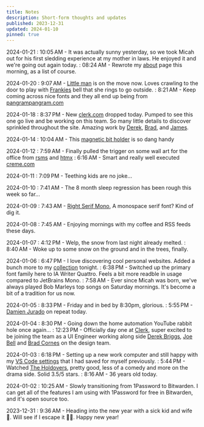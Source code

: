 ```yaml
---
title: Notes
description: Short-form thoughts and updates
published: 2023-12-31
updated: 2024-01-10
pinned: true
---
```


2024-01-21
: 10:05 AM - It was actually sunny yesterday, so we took Micah out for his first sledding experience at my mother in laws. He enjoyed it and we're going out again today.
: 08:24 AM - Rewrote my [about](/about) page this morning, as a list of course.

2024-01-20
: 9:07 AM - [Little man](/micah) is on the move now. Loves crawling to the door to play with [Frankies](/frankie) bell that she rings to go outside.
: 8:21 AM - Keep coming across nice fonts and they all end up being from [pangrampangram.com](https://pangrampangram.com)

2024-01-18
: 8:37 PM - New [clerk.com](https://clerk.com/) dropped today. Pumped to see this one go live and be working on this team. So many little details to discover sprinkled throughout the site. Amazing work by [Derek](https://twitter.com/PixelJanitor/), [Brad](https://twitter.com/bradlc), and [James](https://twitter.com/jamesm).

2024-01-14
: 10:04 AM - This [magnetic bit holder](https://amzn.to/3vAJnDx) is so dang handy

2024-01-12
: 7:59 AM - Finally pulled the trigger on some wall art for the office from [rsms](https://shop.rsms.me/products/inter-a-poster-3) and [htmx](https://swag.htmx.org/products/hypermedia-systems-cover-poster)
: 6:16 AM - Smart and really well executed [creme.com](https://creme.com/)

2024-01-11
: 7:09 PM - Teething kids are no joke...

2024-01-10
: 7:41 AM - The 8 month sleep regression has been rough this week so far...

2024-01-09
: 7:43 AM - [Right Serif Mono](https://pangrampangram.com/products/right-serif-mono), A monospace serif font? Kind of dig it.

2024-01-08
: 7:45 AM - Enjoying mornings with my coffee and RSS feeds these days.

2024-01-07
: 4:12 PM - Welp, the snow from last night already melted.
: 8:40 AM - Woke up to some snow on the ground and in the trees, finally.

2024-01-06
: 6:47 PM - I love discovering cool personal websites. Added a bunch more to my [collection](/personal-websites) tonight.
: 6:38 PM - Switched up the primary font family here to IA Writer Quattro. Feels a bit more readble in usage compared to JetBrains Mono.
: 7:58 AM - Ever since Micah was born, we've always played Bob Marleys top songs on Saturday mornings. It's become a bit of a tradition for us now.

2024-01-05
: 8:33 PM - Friday and in bed by 8:30pm, glorious.
: 5:55 PM - [Damien Jurado](https://www.youtube.com/channel/UCyVlO8RAg7i0C5h4Wy2QRAw) on repeat today.

2024-01-04
: 8:30 PM - Going down the home automation YouTube rabbit hole once again...
: 12:23 PM - Officially day one at [Clerk](https://clerk.com/), super excited to be joining the team as a UI Engineer working along side [Derek Briggs](https://twitter.com/PixelJanitor), [Joe Bell](https://twitter.com/joebell_) and [Brad Cornes](https://twitter.com/bradlc) on the design team.

2024-01-03
: 6:18 PM - Setting up a new work computer and still happy with my [VS Code settings](https://gist.github.com/alexcarpenter/fc13caa55f02af46b2b83a7ebe29d256) that I had saved for myself previously.
: 5:44 PM - Watched [The Holdovers](https://www.imdb.com/title/tt14849194/), pretty good, less of a comedy and more on the drama side. Solid 3.5/5 stars.
: 8:16 AM - 36 years old today.

2024-01-02
: 10:25 AM - Slowly transitioning from 1Password to Bitwarden. I can get all of the features I am using with 1Password for free in Bitwarden, and it's open source too.

2023-12-31
: 9:36 AM - Heading into the new year with a sick kid and wife 🫠. Will see if I escape it 🤞🏻. Happy new year!
